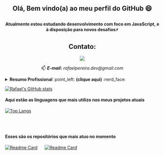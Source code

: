 <h2 align="center">Olá, Bem vindo(a) ao meu perfil do GitHub 😄<h2>
<h4 align="center">Atualmente estou estudando desenvolvimento com foco em JavaScript, e à disposição para novos desafios⚡</h4>

<h2 align="center">Contato:</h2>

<a href="https://www.linkedin.com/in/rafael-pereira-924286a4/">
    <p align ="center">
    <img src="https://img.shields.io/badge/linkedin-%230077B5.svg?&style=for-the-badge&logo=linkedin&logoColor=white" /></p></a>
    
  
  <p align="center"> 📫 <i><b>E-mail:</b> rafaelpereira.dev@gmail.com</i></p>

<details closed>
    <summary><b>Resumo Profissional</b> :point_left: <b>(clique aqui)</b> :nerd_face: </summary>
    <br>
    Olá meu nome é Rafael, tenho 28 anos e fiz esse perfil no GitHub para <b>me envolver cada vez mais no mundo da programação!</b>
    Utilizo-o para me habituar com <b>versionamento de código</b>, e estou sempre aprendendo! As vezes quebro a cabeça mas quem nunca não é mesmo?:sweat_smile:
    Para resumir, tentei deixar o mais claro possível <b>o que venho estudado</b>, e estou buscando <b>migrar de área, (Suporte/Infra para DEV )</b> por isso se você ver algum código fora da caixa, você já sabe que estou aprendendo :baby: , caso tenha interesse pode entrar em contato que estou a disposição para aprender e contribuir:muscle:.<br><br>
<b>Segue minha Formação</b> :man_student:
<ul>
    <li>Faculdade Impacta Tecnologia - Redes de Computadores: Formado(Ago/2017 à Dez/2019)</li>
    <li>Faculdades Integradas Campos Salles - Sistemas de Informação : trancado (Jan/2016 à Jul/2017)
    <li>ETEC Caieiras - Informática para Internet: Formado(Jan/2014 à Dez/2015)</li>
</ul>
<b> Experiência :older_man:</b>
    <ul>
        <li>Iterative : Analista de Suporte e Infraestrutura - <b>meu emprego atual</b></li>
        Fique a vontade para ver mais experiências, só clicar no botão do Linkedin =) :point_up:
    </ul>
    <b>Certificações :newspaper_roll:</b>
    <ul>
        <li>Microsoft : Azure Fundamentals Obtida em 06/2021 CREDENCIAL: https://www.credly.com/badges/2b09e0b8-8945-4b6d-b2da-6121dc729b6a?source=linked_in_profile</li>
    </ul>
</details>


[![Rafael's GitHub stats](https://github-readme-stats.vercel.app/api?username=rafaelpereiradev&theme=buefy)](https://github.com/rafaelpereiradev/github-readme-stats)

<h4>Aqui estão as linguagens que mais utilizo nos meus projetos atuais</h4>
    
[![Top Langs](https://github-readme-stats.vercel.app/api/top-langs/?username=rafaelpereiradev&theme=buefy&layout=compact)](https://github.com/rafaelpereiradev/github-readme-stats)
    
<br><br>
 <h4>Esses são os repositórios que mais atuo no momento</h4>
    
[![Readme Card](https://github-readme-stats.vercel.app/api/pin/?username=rafaelpereiradev&repo=javascript-estudos&theme=dark)](https://github.com/rafaelpereiradev/javascript-estudos)
&nbsp;&nbsp;&nbsp;&nbsp;
[![Readme Card](https://github-readme-stats.vercel.app/api/pin/?username=rafaelpereiradev&repo=pair-programming&theme=dark)](https://github.com/rafaelpereiradev/pair-programming)



